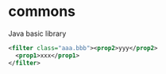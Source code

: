 # commons
Java basic library 
```xml
<filter class="aaa.bbb"><prop2>yyy</prop2>
  <prop1>xxx</prop1>
</filter>
```
